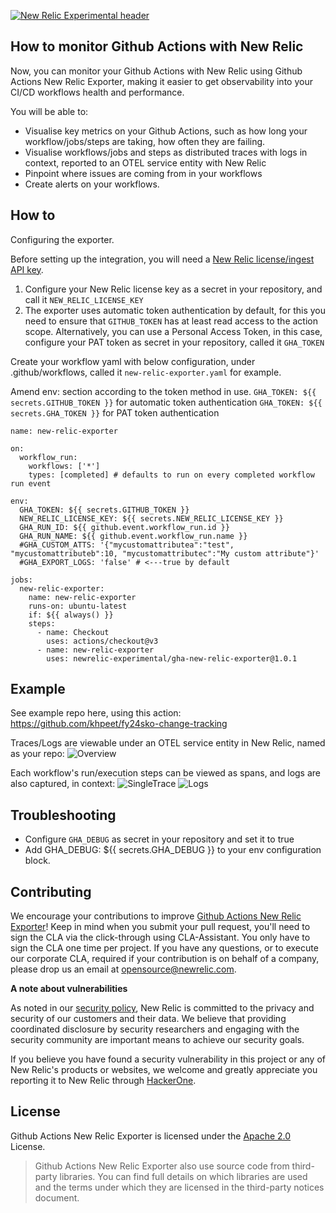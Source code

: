 
[![New Relic Experimental header](https://github.com/newrelic/opensource-website/raw/master/src/images/categories/Experimental.png)](https://opensource.newrelic.com/oss-category/#new-relic-experimental)


## How to monitor Github Actions with New Relic
Now, you can monitor your Github Actions with New Relic using Github Actions New Relic Exporter, making it easier to get observability into your CI/CD workflows health and performance.

You will be able to:

- Visualise key metrics on your Github Actions, such as how long your workflow/jobs/steps are taking, how often they are failing.
- Visualise workflows/jobs and steps as distributed traces with logs in context, reported to an OTEL service entity with New Relic
- Pinpoint where issues are coming from in your workflows
- Create alerts on your workflows.


## How to

Configuring the exporter.

Before setting up the integration, you will need a [New Relic license/ingest API key](https://docs.newrelic.com/docs/apis/intro-apis/new-relic-api-keys/#license-key).


1. Configure your New Relic license key as a secret in your repository, and call it `NEW_RELIC_LICENSE_KEY`
2. The exporter uses automatic token authentication by default, for this you need to ensure that `GITHUB_TOKEN` has at least read access to the action scope. Alternatively, you can use a Personal Access Token, in this case, configure your PAT token as secret in your repository, called it `GHA_TOKEN`

Create your workflow yaml with below configuration, under .github/workflows, called it `new-relic-exporter.yaml` for example.

Amend env: section according to the token method in use.
`GHA_TOKEN: ${{ secrets.GITHUB_TOKEN }}` for automatic token authentication
`GHA_TOKEN: ${{ secrets.GHA_TOKEN }}` for PAT token authentication

```
name: new-relic-exporter

on:
  workflow_run:
    workflows: ['*']
    types: [completed] # defaults to run on every completed workflow run event

env:
  GHA_TOKEN: ${{ secrets.GITHUB_TOKEN }}
  NEW_RELIC_LICENSE_KEY: ${{ secrets.NEW_RELIC_LICENSE_KEY }}
  GHA_RUN_ID: ${{ github.event.workflow_run.id }}
  GHA_RUN_NAME: ${{ github.event.workflow_run.name }}
  #GHA_CUSTOM_ATTS: '{"mycustomattributea":"test", "mycustomattributeb":10, "mycustomattributec":"My custom attribute"}'
  #GHA_EXPORT_LOGS: 'false' # <---true by default

jobs:
  new-relic-exporter:
    name: new-relic-exporter
    runs-on: ubuntu-latest
    if: ${{ always() }}
    steps:
      - name: Checkout
        uses: actions/checkout@v3
      - name: new-relic-exporter
        uses: newrelic-experimental/gha-new-relic-exporter@1.0.1
```

## Example

See example repo here, using this action: https://github.com/khpeet/fy24sko-change-tracking

Traces/Logs are viewable under an OTEL service entity in New Relic, named as your repo:
![Overview](screenshots/tracing.png)

Each workflow's run/execution steps can be viewed as spans, and logs are also captured, in context:
![SingleTrace](screenshots/single_trace.png)
![Logs](screenshots/logs.png)

## Troubleshooting 

- Configure `GHA_DEBUG` as secret in your repository and set it to true
- Add GHA_DEBUG: ${{ secrets.GHA_DEBUG }} to your env configuration block.

## Contributing

We encourage your contributions to improve [Github Actions New Relic Exporter](../../)! Keep in mind when you submit your pull request, you'll need to sign the CLA via the click-through using CLA-Assistant. You only have to sign the CLA one time per project. If you have any questions, or to execute our corporate CLA, required if your contribution is on behalf of a company, please drop us an email at opensource@newrelic.com.

**A note about vulnerabilities**

As noted in our [security policy](../../security/policy), New Relic is committed to the privacy and security of our customers and their data. We believe that providing coordinated disclosure by security researchers and engaging with the security community are important means to achieve our security goals.

If you believe you have found a security vulnerability in this project or any of New Relic's products or websites, we welcome and greatly appreciate you reporting it to New Relic through [HackerOne](https://hackerone.com/newrelic).

## License

Github Actions New Relic Exporter is licensed under the [Apache 2.0](http://apache.org/licenses/LICENSE-2.0.txt) License.

>Github Actions New Relic Exporter also use source code from third-party libraries. You can find full details on which libraries are used and the terms under which they are licensed in the third-party notices document.
